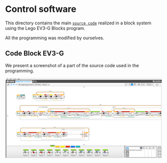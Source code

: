 Control software
====

This directory contains the main [`source code`](https://github.com/csvprobotica/HypeTech/blob/main/src/HypeTech_V2.ev3) realized in a block system using the Lego EV3-G Blocks program.

All the programming was modified by ourselves.

## Code Block EV3-G
We present a screenshot of a part of the source code used in the programming.

![Regular](https://github.com/csvprobotica/HypeTech/blob/main/src/EV3-G%20Blocks.png)



